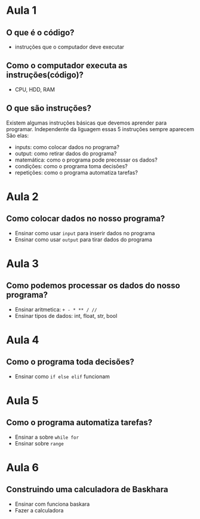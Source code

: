 # Aula 1

## O que é o código?

- instruções que o computador deve executar

## Como o computador executa as instruções(código)?

- CPU, HDD, RAM

## O que são instruções?

Existem algumas instruções básicas que devemos aprender para programar.
Independente da liguagem essas 5 instruções sempre aparecem
São elas:

- inputs: como colocar dados no programa?
- output: como retirar dados do programa?
- matemática: como o programa pode precessar os dados?
- condições: como o programa toma decisões?
- repetições: como o programa automatiza tarefas?

# Aula 2

## Como colocar dados no nosso programa?

- Ensinar como usar `input` para inserir dados no programa
- Ensinar como usar `output` para tirar dados do programa

# Aula 3

## Como podemos processar os dados do nosso programa?

- Ensinar aritmetica: `+ - * ** / //`
- Ensinar tipos de dados: int, float, str, bool

# Aula 4

## Como o programa toda decisões?

- Ensinar como `if else elif` funcionam

# Aula 5

## Como o programa automatiza tarefas?

- Ensinar a sobre `while for`
- Ensinar sobre `range`

# Aula 6

## Construindo uma calculadora de Baskhara

- Ensinar com funciona baskara
- Fazer a calculadora